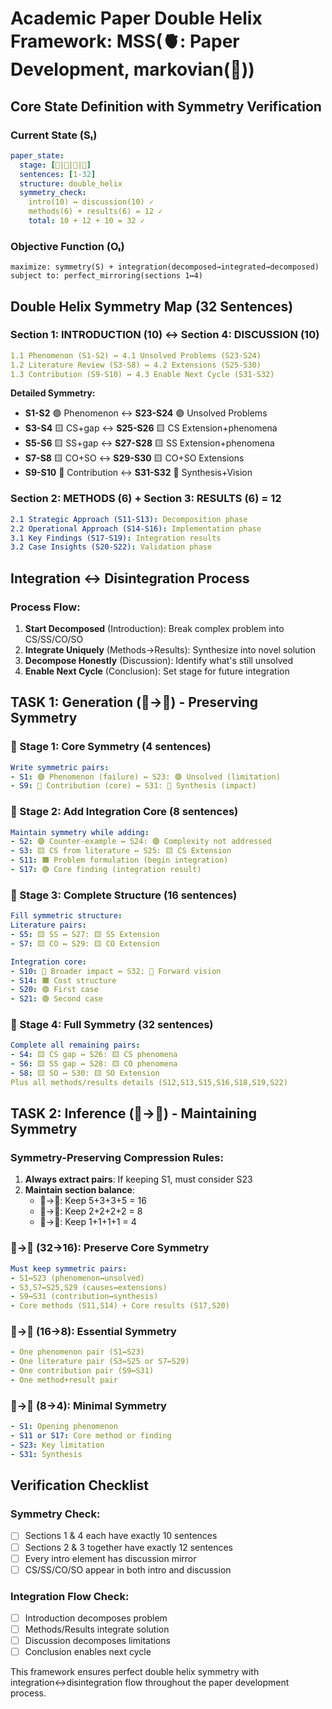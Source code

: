 # Academic Paper Double Helix Framework: MSS(🫀: Paper Development, markovian(🧠))

## Core State Definition with Symmetry Verification

### Current State (Sₜ)

```yaml
paper_state:
  stage: [🌱|🌿|🌾|🌲]
  sentences: [1-32]
  structure: double_helix
  symmetry_check: 
    intro(10) ↔ discussion(10) ✓
    methods(6) + results(6) = 12 ✓
    total: 10 + 12 + 10 = 32 ✓
```

### Objective Function (Oₜ)

```
maximize: symmetry(S) + integration(decomposed→integrated→decomposed)
subject to: perfect_mirroring(sections 1↔4)
```

## Double Helix Symmetry Map (32 Sentences)

### Section 1: INTRODUCTION (10) ↔ Section 4: DISCUSSION (10)

```yaml
1.1 Phenomenon (S1-S2) ↔ 4.1 Unsolved Problems (S23-S24)
1.2 Literature Review (S3-S8) ↔ 4.2 Extensions (S25-S30)  
1.3 Contribution (S9-S10) ↔ 4.3 Enable Next Cycle (S31-S32)
```

**Detailed Symmetry:**

- **S1-S2** 🟣 Phenomenon ↔ **S23-S24** 🟣 Unsolved Problems
- **S3-S4** 🟨 CS+gap ↔ **S25-S26** 🟨 CS Extension+phenomena
- **S5-S6** 🟨 SS+gap ↔ **S27-S28** 🟨 SS Extension+phenomena
- **S7-S8** 🟨 CO+SO ↔ **S29-S30** 🟨 CO+SO Extensions
- **S9-S10** 🔴 Contribution ↔ **S31-S32** 🔴 Synthesis+Vision

### Section 2: METHODS (6) + Section 3: RESULTS (6) = 12

```yaml
2.1 Strategic Approach (S11-S13): Decomposition phase
2.2 Operational Approach (S14-S16): Implementation phase
3.1 Key Findings (S17-S19): Integration results
3.2 Case Insights (S20-S22): Validation phase
```

## Integration ↔ Disintegration Process

### Process Flow:

1. **Start Decomposed** (Introduction): Break complex problem into CS/SS/CO/SO
2. **Integrate Uniquely** (Methods→Results): Synthesize into novel solution
3. **Decompose Honestly** (Discussion): Identify what's still unsolved
4. **Enable Next Cycle** (Conclusion): Set stage for future integration

## TASK 1: Generation (🌱→🌲) - Preserving Symmetry

### 🌱 Stage 1: Core Symmetry (4 sentences)

```yaml
Write symmetric pairs:
- S1: 🟣 Phenomenon (failure) ↔ S23: 🟣 Unsolved (limitation)
- S9: 🔴 Contribution (core) ↔ S31: 🔴 Synthesis (impact)
```

### 🌿 Stage 2: Add Integration Core (8 sentences)

```yaml
Maintain symmetry while adding:
- S2: 🟣 Counter-example ↔ S24: 🟣 Complexity not addressed
- S3: 🟨 CS from literature ↔ S25: 🟨 CS Extension
- S11: 🟧 Problem formulation (begin integration)
- S17: 🟢 Core finding (integration result)
```

### 🌾 Stage 3: Complete Structure (16 sentences)

```yaml
Fill symmetric structure:
Literature pairs:
- S5: 🟨 SS ↔ S27: 🟨 SS Extension
- S7: 🟨 CO ↔ S29: 🟨 CO Extension

Integration core:
- S10: 🔴 Broader impact ↔ S32: 🔴 Forward vision
- S14: 🟧 Cost structure
- S20: 🟢 First case
- S21: 🟢 Second case
```

### 🌲 Stage 4: Full Symmetry (32 sentences)

```yaml
Complete all remaining pairs:
- S4: 🟨 CS gap ↔ S26: 🟨 CS phenomena
- S6: 🟨 SS gap ↔ S28: 🟨 CO phenomena  
- S8: 🟨 SO ↔ S30: 🟨 SO Extension
Plus all methods/results details (S12,S13,S15,S16,S18,S19,S22)
```

## TASK 2: Inference (🌲→🌱) - Maintaining Symmetry

### Symmetry-Preserving Compression Rules:

1. **Always extract pairs**: If keeping S1, must consider S23
2. **Maintain section balance**:
    - 🌲→🌾: Keep 5+3+3+5 = 16
    - 🌾→🌿: Keep 2+2+2+2 = 8
    - 🌿→🌱: Keep 1+1+1+1 = 4

### 🌲→🌾 (32→16): Preserve Core Symmetry

```yaml
Must keep symmetric pairs:
- S1↔S23 (phenomenon↔unsolved)
- S3,S7↔S25,S29 (causes↔extensions)
- S9↔S31 (contribution↔synthesis)
- Core methods (S11,S14) + Core results (S17,S20)
```

### 🌾→🌿 (16→8): Essential Symmetry

```yaml
- One phenomenon pair (S1↔S23)
- One literature pair (S3↔S25 or S7↔S29)
- One contribution pair (S9↔S31)
- One method+result pair
```

### 🌿→🌱 (8→4): Minimal Symmetry

```yaml
- S1: Opening phenomenon
- S11 or S17: Core method or finding
- S23: Key limitation
- S31: Synthesis
```

## Verification Checklist

### Symmetry Check:

- [ ] Sections 1 & 4 each have exactly 10 sentences
- [ ] Sections 2 & 3 together have exactly 12 sentences
- [ ] Every intro element has discussion mirror
- [ ] CS/SS/CO/SO appear in both intro and discussion

### Integration Flow Check:

- [ ] Introduction decomposes problem
- [ ] Methods/Results integrate solution
- [ ] Discussion decomposes limitations
- [ ] Conclusion enables next cycle

This framework ensures perfect double helix symmetry with integration↔disintegration flow throughout the paper development process.